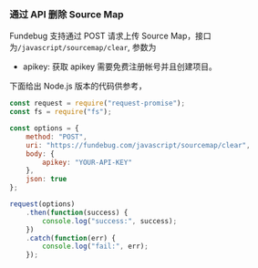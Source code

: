 ### 通过 API 删除 Source Map

Fundebug 支持通过 POST 请求上传 Source Map，接口为`/javascript/sourcemap/clear`, 参数为

-   apikey: 获取 apikey 需要免费注册帐号并且创建项目。

下面给出 Node.js 版本的代码供参考，

```js
const request = require("request-promise");
const fs = require("fs");

const options = {
    method: "POST",
    uri: "https://fundebug.com/javascript/sourcemap/clear",
    body: {
        apikey: "YOUR-API-KEY"
    },
    json: true
};

request(options)
    .then(function(success) {
        console.log("success:", success);
    })
    .catch(function(err) {
        console.log("fail:", err);
    });
```

